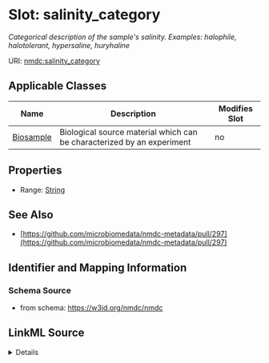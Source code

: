 # Slot: salinity_category


_Categorical description of the sample's salinity. Examples: halophile, halotolerant, hypersaline, huryhaline_



URI: [nmdc:salinity_category](https://w3id.org/nmdc/salinity_category)



<!-- no inheritance hierarchy -->




## Applicable Classes

| Name | Description | Modifies Slot |
| --- | --- | --- |
[Biosample](Biosample.md) | Biological source material which can be characterized by an experiment |  no  |







## Properties

* Range: [String](String.md)





## See Also

* [https://github.com/microbiomedata/nmdc-metadata/pull/297](https://github.com/microbiomedata/nmdc-metadata/pull/297)

## Identifier and Mapping Information







### Schema Source


* from schema: https://w3id.org/nmdc/nmdc




## LinkML Source

<details>
```yaml
name: salinity_category
description: 'Categorical description of the sample''s salinity. Examples: halophile,
  halotolerant, hypersaline, huryhaline'
notes:
- maps to gold:salinity
from_schema: https://w3id.org/nmdc/nmdc
see_also:
- https://github.com/microbiomedata/nmdc-metadata/pull/297
rank: 1000
alias: salinity_category
domain_of:
- Biosample
range: string

```
</details>